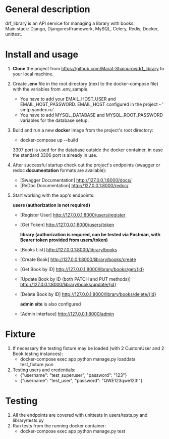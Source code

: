 # General description

drf_library is an API service for managing a library with books. \
Main stack: Django, Djangorestframework, MySQL, Celery, Redis, Docker, unittest.

# Install and usage

1. **Clone** the project from https://github.com/Marat-Shainurov/drf_library to your local machine.

2. Create **.env** file in the root directory (next to the docker-compose file) with the variables from .env_sample.
    - You have to add your EMAIL_HOST_USER and EMAIL_HOST_PASSWORD. EMAIL_HOST configured in the project - '
      smtp.yandex.ru'.
    - You have to add MYSQL_DATABASE and MYSQL_ROOT_PASSWORD variables for the database setup.

3. Build and run a new **docker** image from the project's root directory:
    - docker-compose up --build

    3307 port is used for the database outside the docker container, in case the standard 3306 port is already in use.

4. After successful startup check out the project's endpoints (swagger or redoc **documentation** formats are
   available):
    - [Swagger Documentation] http://127.0.0.1:8000/docs/
    - [ReDoc Documentation] http://127.0.0.1:8000/redoc/

5. Start working with the app's endpoints:

      **users (authorization is not required)** 
    - [Register User] http://127.0.0.1:8000/users/register
    - [Get Token] http://127.0.0.1:8000/users/token 

      **library (authorization is required, can be tested via Postman, with Bearer token provided from users/token)**
    - [Books List] http://127.0.0.1:8000/library/books
    - [Create Book] http://127.0.0.1:8000/library/books/create
    - [Get Book by ID] http://127.0.0.1:8000/library/books/get/{id}
    - [Update Book by ID (both PATCH and PUT methods)] http://127.0.0.1:8000/library/books/update/{id}
    - [Delete Book by ID] http://127.0.0.1:8000/library/books/delete/{id} 

      **admin site** is also configured 
    - [Admin interface] http://127.0.0.1:8000/admin

# Fixture

1. If necessary the testing fixture may be loaded (with 2 CustomUser and 2 Book testing instances):
    - docker-compose exec app python manage.py loaddata test_fixture.json
2. Testing users and credentials:
    - {"username": "test_superuser", "password": "123"}
    - {"username": "test_user", "password": "QWE123qwe123!"}

# Testing

1. All the endpoints are covered with unittests in users/tests.py and library/tests.py
2. Run tests from the running docker container:
    - docker-compose exec app python manage.py test

